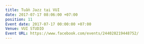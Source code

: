 ```yaml
---
title: Tuần Jazz tại VUI
date: 2017-07-17 08:06:00 +07:00
position: 11
Event date: 2017-07-17 00:00:00 +07:00
Venue: VUI STUDIO
Event URL: https://www.facebook.com/events/244028219448752/
---
```


